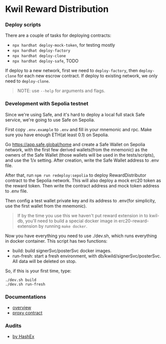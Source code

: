 # Kwil Reward Distribution

### Deploy scripts

There are a couple of tasks for deploying contracts:
- `npx hardhat deploy-mock-token`, for testing mostly
- `npx hardhat deploy-factory`
- `npx hardhat deploy-clone`
- `npx hardhat deploy-safe`, TODO

If deploy to a new network, first we need to `deploy-factory`, then `deploy-clone` for each new escrow contract.
If deploy to existing network, we only need to `deploy-clone`.

> NOTE: use `--help` for arguments and flags.

### Development with Sepolia testnet

Since we're using Safe, and it's hard to deploy a local full stack Safe
service, we're going to use Safe on Sepolia.

First copy `.env.example` to `.env` and fill in your mnemonic and rpc. Make sure you have
enough ETH(at least 0.1) on Sepolia.

Go https://app.safe.global/home and create a Safe Wallet on Sepolia network, with
the first few derived wallets(from the mnemonic) as the owners of the Safe Wallet
(those wallets will be used in the tests/scripts), and use the 1/x setting.
After creation, write the Safe Wallet address to .env file.

After that, run `npm run redeploy:sepolia` to deploy RewardDistributor contract to
the Sepolia network. This will also deploy a mock erc20 token as the reward token.
Then write the contract address and mock token address to .env file.

Then config a test wallet private key and its address to .env(for simplicity, use the first
wallet from the mnemonic).

> If by the time you use this we haven't put reward extension in to kwil-db, you'll
> need to build a special docker image in erc20-reward-extension by running `make docker`.

Now you have everything you need to use ./dev.sh, which runs everything in docker container.
This script has two functions:
- build: build signerSvc/posterSvc docker images.
- run-fresh: start a fresh environment, with db/kwild/signerSvc/posterSvc. All data will be deleted on stop.

So, if this is your first time, type:
```shell
./dev.sh build
./dev.sh run-fresh
```

### Documentations

- [overview](./docs/README.md)
- [proxy contract](./docs/RewardDistributor.md)

### Audits

- [by HashEx](./docs/RewardDistributor_HashEx_Audit.pdf)